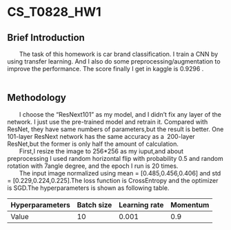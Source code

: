 # CS_T0828_HW1

## Brief Introduction
&emsp;&emsp;The task of this homework is car brand classification. I train a CNN by using transfer learning. And I also do some preprocessing/augmentation to improve the performance. The score finally I get in kaggle is 0.9296 .
<br><br>

## Methodology
&emsp;&emsp;I choose the “ResNext101” as my model, and I didn’t fix any layer of the network. I just use the pre-trained model and retrain it. Compared with ResNet, they have same numbers of parameters,but the result is better. One 101-layer ResNext network has the same accuracy as a&ensp;200-layer ResNet,but the former is only half the amount of calculation. 
<br>&emsp;&emsp;First,I resize the image to 256*256 as my iuput,and about preprocessing I used random horizontal flip with probability 0.5 and random rotation with 7angle degree,
and the epoch I run is 20 times.
<br>&emsp;&emsp;The input image normalized using mean = [0.485,0.456,0.406] and std = [0.229,0.224,0.225].The loss function is CrossEntropy and the optimizer is SGD.The hyperparameters is shown as following table.

| Hyperparameters | Batch size | Learning rate | Momentum |
|  ----  | ---- | ---- | ---- |
| Value | 10 | 0.001 | 0.9 |

